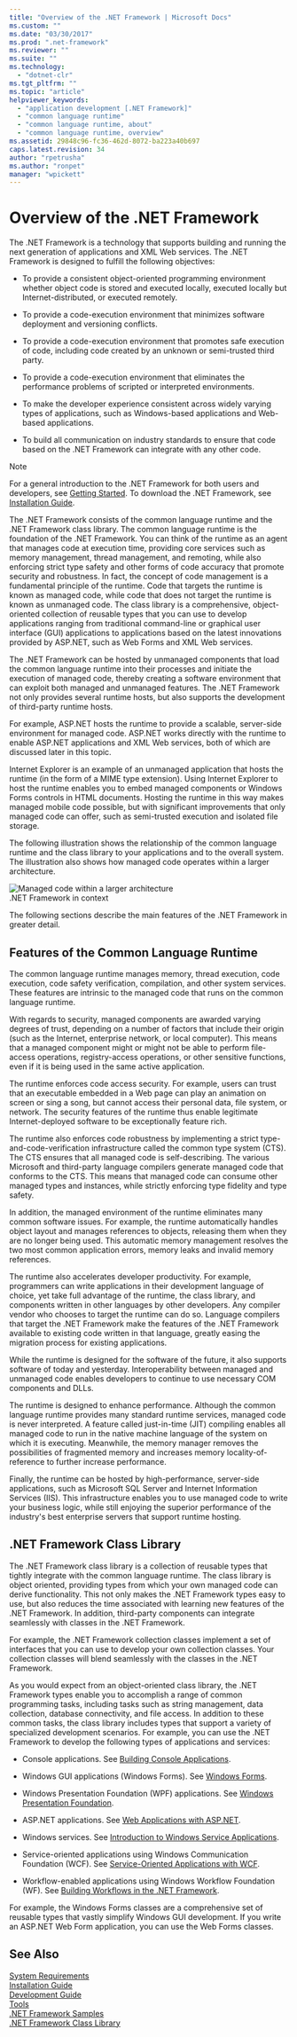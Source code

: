 ```yaml
---
title: "Overview of the .NET Framework | Microsoft Docs"
ms.custom: ""
ms.date: "03/30/2017"
ms.prod: ".net-framework"
ms.reviewer: ""
ms.suite: ""
ms.technology: 
  - "dotnet-clr"
ms.tgt_pltfrm: ""
ms.topic: "article"
helpviewer_keywords: 
  - "application development [.NET Framework]"
  - "common language runtime"
  - "common language runtime, about"
  - "common language runtime, overview"
ms.assetid: 29848c96-fc36-462d-8072-ba223a40b697
caps.latest.revision: 34
author: "rpetrusha"
ms.author: "ronpet"
manager: "wpickett"
---
```

# Overview of the .NET Framework
The .NET Framework is a technology that supports building and running the next generation of applications and XML Web services. The .NET Framework is designed to fulfill the following objectives:  
  
-   To provide a consistent object-oriented programming environment whether object code is stored and executed locally, executed locally but Internet-distributed, or executed remotely.  
  
-   To provide a code-execution environment that minimizes software deployment and versioning conflicts.  
  
-   To provide a code-execution environment that promotes safe execution of code, including code created by an unknown or semi-trusted third party.  
  
-   To provide a code-execution environment that eliminates the performance problems of scripted or interpreted environments.  
  
-   To make the developer experience consistent across widely varying types of applications, such as Windows-based applications and Web-based applications.  
  
-   To build all communication on industry standards to ensure that code based on the .NET Framework can integrate with any other code.  
  
> [!NOTE]
>  For a general introduction to the .NET Framework for both users and developers, see [Getting Started](../../../docs/framework/get-started/index.md). To download the .NET Framework, see [Installation Guide](../../../docs/framework/install/guide-for-developers.md).  
  
 The .NET Framework consists of the common language runtime and the .NET Framework class library. The common language runtime is the foundation of the .NET Framework. You can think of the runtime as an agent that manages code at execution time, providing core services such as memory management, thread management, and remoting, while also enforcing strict type safety and other forms of code accuracy that promote security and robustness. In fact, the concept of code management is a fundamental principle of the runtime. Code that targets the runtime is known as managed code, while code that does not target the runtime is known as unmanaged code. The class library is a comprehensive, object-oriented collection of reusable types that you can use to develop applications ranging from traditional command-line or graphical user interface (GUI) applications to applications based on the latest innovations provided by ASP.NET, such as Web Forms and XML Web services.  
  
 The .NET Framework can be hosted by unmanaged components that load the common language runtime into their processes and initiate the execution of managed code, thereby creating a software environment that can exploit both managed and unmanaged features. The .NET Framework not only provides several runtime hosts, but also supports the development of third-party runtime hosts.  
  
 For example, ASP.NET hosts the runtime to provide a scalable, server-side environment for managed code. ASP.NET works directly with the runtime to enable ASP.NET applications and XML Web services, both of which are discussed later in this topic.  
  
 Internet Explorer is an example of an unmanaged application that hosts the runtime (in the form of a MIME type extension). Using Internet Explorer to host the runtime enables you to embed managed components or Windows Forms controls in HTML documents. Hosting the runtime in this way makes managed mobile code possible, but with significant improvements that only managed code can offer, such as semi-trusted execution and isolated file storage.  
  
 The following illustration shows the relationship of the common language runtime and the class library to your applications and to the overall system. The illustration also shows how managed code operates within a larger architecture.  
  
 ![Managed code within a larger architecture](../../../docs/framework/get-started/media/circle.gif "circle")  
.NET Framework in context  
  
 The following sections describe the main features of the .NET Framework in greater detail.  
  
## Features of the Common Language Runtime  
 The common language runtime manages memory, thread execution, code execution, code safety verification, compilation, and other system services. These features are intrinsic to the managed code that runs on the common language runtime.  
  
 With regards to security, managed components are awarded varying degrees of trust, depending on a number of factors that include their origin (such as the Internet, enterprise network, or local computer). This means that a managed component might or might not be able to perform file-access operations, registry-access operations, or other sensitive functions, even if it is being used in the same active application.  
  
 The runtime enforces code access security. For example, users can trust that an executable embedded in a Web page can play an animation on screen or sing a song, but cannot access their personal data, file system, or network. The security features of the runtime thus enable legitimate Internet-deployed software to be exceptionally feature rich.  
  
 The runtime also enforces code robustness by implementing a strict type-and-code-verification infrastructure called the common type system (CTS). The CTS ensures that all managed code is self-describing. The various Microsoft and third-party language compilers generate managed code that conforms to the CTS. This means that managed code can consume other managed types and instances, while strictly enforcing type fidelity and type safety.  
  
 In addition, the managed environment of the runtime eliminates many common software issues. For example, the runtime automatically handles object layout and manages references to objects, releasing them when they are no longer being used. This automatic memory management resolves the two most common application errors, memory leaks and invalid memory references.  
  
 The runtime also accelerates developer productivity. For example, programmers can write applications in their development language of choice, yet take full advantage of the runtime, the class library, and components written in other languages by other developers. Any compiler vendor who chooses to target the runtime can do so. Language compilers that target the .NET Framework make the features of the .NET Framework available to existing code written in that language, greatly easing the migration process for existing applications.  
  
 While the runtime is designed for the software of the future, it also supports software of today and yesterday. Interoperability between managed and unmanaged code enables developers to continue to use necessary COM components and DLLs.  
  
 The runtime is designed to enhance performance. Although the common language runtime provides many standard runtime services, managed code is never interpreted. A feature called just-in-time (JIT) compiling enables all managed code to run in the native machine language of the system on which it is executing. Meanwhile, the memory manager removes the possibilities of fragmented memory and increases memory locality-of-reference to further increase performance.  
  
 Finally, the runtime can be hosted by high-performance, server-side applications, such as Microsoft SQL Server and Internet Information Services (IIS). This infrastructure enables you to use managed code to write your business logic, while still enjoying the superior performance of the industry's best enterprise servers that support runtime hosting.  
  
## .NET Framework Class Library  
 The .NET Framework class library is a collection of reusable types that tightly integrate with the common language runtime. The class library is object oriented, providing types from which your own managed code can derive functionality. This not only makes the .NET Framework types easy to use, but also reduces the time associated with learning new features of the .NET Framework. In addition, third-party components can integrate seamlessly with classes in the .NET Framework.  
  
 For example, the .NET Framework collection classes implement a set of interfaces that you can use to develop your own collection classes. Your collection classes will blend seamlessly with the classes in the .NET Framework.  
  
 As you would expect from an object-oriented class library, the .NET Framework types enable you to accomplish a range of common programming tasks, including tasks such as string management, data collection, database connectivity, and file access. In addition to these common tasks, the class library includes types that support a variety of specialized development scenarios. For example, you can use the .NET Framework to develop the following types of applications and services:  
  
-   Console applications. See [Building Console Applications](../../../docs/standard/building-console-apps.md).  
  
-   Windows GUI applications (Windows Forms). See [Windows Forms](../../../docs/framework/winforms/index.md).  
  
-   Windows Presentation Foundation (WPF) applications. See [Windows Presentation Foundation](../../../docs/framework/wpf/index.md).  
  
-   ASP.NET applications. See [Web Applications with ASP.NET](../../../docs/framework/develop-web-apps-with-aspnet.md).  
  
-   Windows services. See [Introduction to Windows Service Applications](../../../docs/framework/windows-services/introduction-to-windows-service-applications.md).  
  
-   Service-oriented applications using Windows Communication Foundation (WCF). See [Service-Oriented Applications with WCF](../../../docs/framework/wcf/index.md).  
  
-   Workflow-enabled applications using Windows Workflow Foundation (WF). See [Building Workflows in the .NET Framework](http://msdn.microsoft.com/en-us/cbf3880f-dc7b-466d-b808-1109b1223f4a).  
  
 For example, the Windows Forms classes are a comprehensive set of reusable types that vastly simplify Windows GUI development. If you write an ASP.NET Web Form application, you can use the Web Forms classes.  
  
## See Also  
 [System Requirements](../../../docs/framework/get-started/system-requirements.md)   
 [Installation Guide](../../../docs/framework/install/guide-for-developers.md)   
 [Development Guide](../../../docs/framework/development-guide.md)   
 [Tools](../../../docs/framework/tools/index.md)   
 [.NET Framework Samples](http://msdn.microsoft.com/en-us/177055f8-4a1f-43e7-aee6-995c196079b1)   
 [.NET Framework Class Library](http://go.microsoft.com/fwlink/?LinkID=227195)